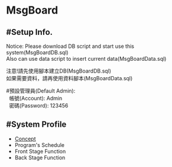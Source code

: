 # MsgBoard
## #Setup Info.
Notice: Please download DB script and start use this system(MsgBoardDB.sql)</br>
Also can use data script to insert current data(MsgBoardData.sql)</br>
<p></p>
注意!請先使用腳本建立DB(MsgBoardDB.sql)</br>
如果需要資料，請再使用資料腳本(MsgBoardData.sql)</br>
<p></p>
#預設管理員(Default Admin):</br>
&nbsp;&nbsp;帳號(Account): Admin</br>
&nbsp;&nbsp;密碼(Password): 123456

## #System Profile
* [Concept](Concept.md)
* Program's Schedule
* Front Stage Function
* Back Stage Function
